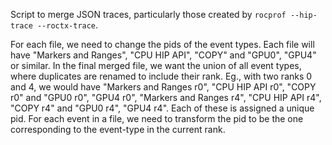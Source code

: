 Script to merge JSON traces, particularly those created by `rocprof --hip-trace --roctx-trace`.

For each file, we need to change the pids of the event types. Each file will have "Markers and Ranges", "CPU HIP API", "COPY" and "GPU0", "GPU4" or similar.
In the final merged file, we want the union of all event types, where duplicates are renamed to include their rank. Eg., with two ranks 0 and 4, we would have
"Markers and Ranges r0", "CPU HIP API r0", "COPY r0" and "GPU0 r0", "GPU4 r0",
"Markers and Ranges r4", "CPU HIP API r4", "COPY r4" and "GPU0 r4", "GPU4 r4".
Each of these is assigned a unique pid.
For each event in a file, we need to transform the pid to be the one corresponding to the event-type in the current rank.
